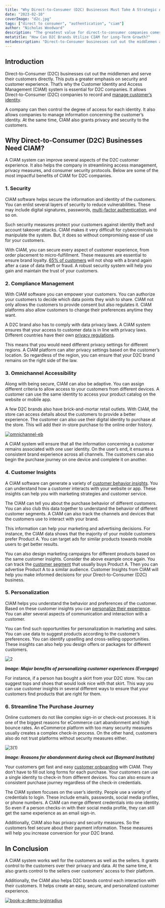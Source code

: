 ```yaml
---
title: "Why Direct-to-Consumer (D2C) Businesses Must Take A Strategic Approach To CIAM?"
date: "2023-02-10"
coverImage: "d2c.jpg"
tags: ["direct to consumer", "authentication", "ciam"]
author: "Nicholas Woodward"
description: "The greatest value for direct-to-consumer companies comes from creating a valuable, seamless experience. In this blog we will discuss how CIAM allows D2C companies to improve the customer journey directly."
metatitle: "How Can D2C Brands Utilize CIAM for Long-Term Growth?"
metadescription: "Direct-to-Consumer businesses cut out the middlemen and serve their customers directly. Learn how a CIAM system can improve the D2C customer experience."
--- 
```


## Introduction

Direct-to-Consumer (D2C) businesses cut out the middlemen and serve their customers directly. This puts a greater emphasis on security and customer experience. That’s why the Customer Identity and Access Management (CIAM) system is essential for D2C companies. It allows Direct-to-Consumer (D2C) companies to record and [manage customer’s identity](https://www.loginradius.com/b2c-identity/). 

A company can then control the degree of access for each identity. It also allows companies to manage information concerning the customer’s identity. At the same time, CIAM also grants privacy and security to the customers. 


## Why Direct-to-Consumer (D2C) Businesses Need CIAM?

A CIAM system can improve several aspects of the D2C customer experience. It also helps the company in streamlining access management, privacy measures, and consumer security protocols. Below are some of the most impactful benefits of CIAM for D2C companies.


### 1. Security

CIAM software helps secure the information and identity of the customers. You can enlist several layers of security to reduce vulnerabilities. These may include digital signatures, passwords, [multi-factor authentication](https://www.loginradius.com/multi-factor-authentication/), and so on. 

Such security measures protect your customers against identity theft and account takeover attacks. CIAM makes it very difficult for cybercriminals to manipulate the system. But, it does so without compromising ease of use for your customers.

With CIAM, you can secure every aspect of customer experience, from order placement to micro-fulfillment. These measures are essential to ensure brand loyalty. [65% of customers](https://www.pymnts.com/healthcare/2022/health-financing-platform-payzen-raises-200m/) will not shop with a brand again after a case of data theft or fraud. A robust security system will help you gain and maintain the trust of your customers. 


### 2. Compliance Management

With CIAM software you can empower your customers. You can authorize your customers to decide which data points they wish to share. CIAM not only allows the customers to provide consent but also regulates it. CIAM platforms also allow customers to change their preferences anytime they want. 

A D2C brand also has to comply with data privacy laws. A CIAM system ensures that your access to customer data is in line with privacy laws. Different countries have their own [privacy regulations](https://www.loginradius.com/compliances/). 

This means that you would need different privacy settings for different regions. A CIAM platform can alter privacy settings based on the customer’s location. So regardless of the region, you can ensure that your D2C brand remains on the right side of the law.


### 3. Omnichannel Accessibility

Along with being secure, CIAM can also be adaptive. You can assign different criteria to allow access to your customers from different devices. A customer can use the same identity to access your product catalog on the website or mobile app.

A few D2C brands also have brick-and-mortar retail outlets. With CIAM, the store can access details about the customers to provide a better experience. The customer can also use their digital identity to purchase at the store. This will add their in-store purchase to the online order history.

[![omnichannel-eb](omnichannel-eb.png)](https://www.loginradius.com/resource/making-customers-feel-seen-in-an-omnichannel-world/)

A CIAM system will ensure that all the information concerning a customer remains associated with one user identity. On the user’s end, it ensures a consistent brand experience across all channels. The customers can also begin the purchase journey on one device and complete it on another.


### 4. Customer Insights

A CIAM software can generate a variety of [customer behavior insights](https://www.loginradius.com/customer-insights/). You can understand how a customer interacts with your website or app. These insights can help you with marketing strategies and customer service.

The CIAM can tell you about the purchase behavior of different customers. You can also club this data together to understand the behavior of different customer segments. A CIAM can also track the channels and devices that the customers use to interact with your brand. 

This information can help your marketing and advertising decisions. For instance, the CIAM data shows that the majority of your mobile customers prefer Product A. You can target ads for similar products towards mobile users to get better results.

You can also design marketing campaigns for different products based on the same customer insights. Consider the above example once again. You can track the [customer segment](https://blog.loginradius.com/growth/scale-business-with-loginradius-customer-segmentation/) that usually buys Product A. Then you can advertise Product A to a similar audience. Customer Insights from CIAM will help you make informed decisions for your Direct-to-Consumer (D2C) business. 


### 5. Personalization

CIAM helps you understand the behavior and preferences of the customer. Based on these customer insights you can [personalize their experience](https://blog.loginradius.com/growth/how-to-make-personalized-marketing-effective-with-consumer-identity/). You can alter several aspects of communication and interaction with a customer.

You can find such opportunities for personalization in marketing and sales. You can use data to suggest products according to the customer’s preferences. You can identify upselling and cross-selling opportunities. These insights can also help you design offers or packages for different customers.


![2](2.png)


**_Image: Major benefits of personalizing customer experiences  (Evergage)_**

For instance, if a person has bought a skirt from your D2C store. You can suggest tops and shoes that would look nice with that skirt. This way you can use customer insights in several different ways to ensure that your customers find products that are right for them.


### 6. Streamline The Purchase Journey

Online customers do not like complex sign-in or check-out processes. It is one of the biggest reasons for eCommerce cart abandonment and high bounce rates. An eCommerce platform with too many security measures usually creates a complex check-in process. On the other hand, customers also do not trust platforms without security measures either.


![3(1)](3(1).png)


**_Image: Reasons for abandonment during check out (Baymard Institute)_**

Your customers get fast and easy [customer onboarding](https://blog.loginradius.com/growth/smooth-onboarding-positive-user-impression/) with CIAM. They don’t have to fill out long forms for each purchase. Your customers can use a single identity to check-in from different devices. You can also ensure a consistent purchase journey regardless of the check-in credentials.

The CIAM system focuses on the user’s identity. People use a variety of credentials to login. These include emails, passwords, social media profiles, or phone numbers. A CIAM can merge different credentials into one identity. So even if a person checks-in with their social media profile, they can still get the same experience as an email sign-in.

Additionally, CIAM also has privacy and security measures. So the customers feel secure about their payment information. These measures will help you increase conversion for your D2C brand.


## In Conclusion

A CIAM system works well for the customers as well as the sellers. It grants control to the customers over their privacy and data. At the same time, it also grants control to the sellers over customers’ access to their platform.

Additionally, the CIAM also helps D2C brands control each interaction with their customers. It helps create an easy, secure, and personalized customer experience.

[![book-a-demo-loginradius](../../assets/book-a-demo-loginradius.png)](https://www.loginradius.com/book-a-demo/)
